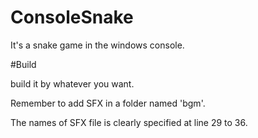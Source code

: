 # ConsoleSnake
It's a snake game in the windows console.

#Build

build it by whatever you want.

Remember to add SFX in a folder named 'bgm'.

The names of SFX file is clearly specified at line 29 to 36.

